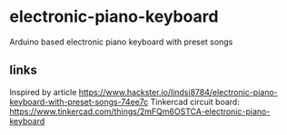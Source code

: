 # electronic-piano-keyboard
Arduino based electronic piano keyboard with preset songs

## links
Inspired by article https://www.hackster.io/lindsi8784/electronic-piano-keyboard-with-preset-songs-74ee7c
Tinkercad circuit board: https://www.tinkercad.com/things/2mFQm6OSTCA-electronic-piano-keyboard
